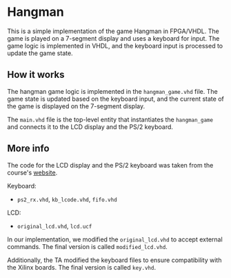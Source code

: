# Hangman
This is a simple implementation of the game Hangman in FPGA/VHDL. The game is played on a 7-segment display and uses a keyboard for input. The game logic is implemented in VHDL, and the keyboard input is processed to update the game state.


## How it works

The hangman game logic is implemented in the `hangman_game.vhd` file. The game state is updated based on the keyboard input, and the current state of the game is displayed on the 7-segment display.

The `main.vhd` file is the top-level entity that instantiates the `hangman_game` and connects it to the LCD display and the PS/2 keyboard.

## More info

The code for the LCD display and the PS/2 keyboard was taken from the course's [website](https://www.gta.ufrj.br/ensino/EEL480/index.html).

Keyboard:
- `ps2_rx.vhd`, `kb_lcode.vhd`, `fifo.vhd`

LCD:
- `original_lcd.vhd`, `lcd.ucf`

In our implementation, we modified the `original_lcd.vhd` to accept external commands. The final version is called `modified_lcd.vhd`.

Additionally, the TA modified the keyboard files to ensure compatibility with the Xilinx boards. The final version is called `key.vhd`.